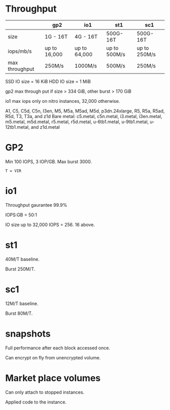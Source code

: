 # Throughput

| |gp2|io1|st1|sc1|
|-|-|-|-|-|
|size|1G - 16T|4G - 16T|500G-16T|500G-16T|
|iops/mb/s|up to 16,000|up to 64,000|up to 500M/s|up to 250M/s|
|max throughput|250M/s|1000M/s|500M/s|250M/s|

SSD IO size = 16 KiB
HDD IO size = 1 MiB

gp2 max through put if size > 334 GiB, other burst > 170 GiB

io1 max iops only on nitro instances, 32,000 otherwise.

A1, C5, C5d, C5n, I3en, M5, M5a, M5ad, M5d, p3dn.24xlarge, R5, R5a, R5ad, R5d, T3, T3a, and z1d
Bare metal: c5.metal, c5n.metal, i3.metal, i3en.metal, m5.metal, m5d.metal, r5.metal, r5d.metal, u-6tb1.metal, u-9tb1.metal, u-12tb1.metal, and z1d.metal

# GP2

Min 100 IOPS, 3 IOP/GB. Max burst 3000.

`T = VIR`

# io1

Throughput gaurantee 99.9%

IOPS:GB = 50:1

IO size up to 32,000 IOPS = 256. 16 above.

# st1

40M/T baseline.

Burst 250M/T.

# sc1

12M/T baseline.

Burst 80M/T.

# snapshots

Full performance after each block accessed once.

Can encrypt on fly from unencrypted volume.

# Market place volumes

Can only attach to stopped instances.

Applied code to the instance.
